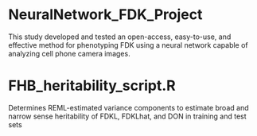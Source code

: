 # NeuralNetwork_FDK_Project
This study developed and tested an open-access, easy-to-use, and effective method for phenotyping FDK using a neural network capable of analyzing cell phone camera images. 

# FHB_heritability_script.R
Determines REML-estimated variance components to estimate broad and narrow sense heritability of FDKL, FDKLhat, and DON in training and test sets
